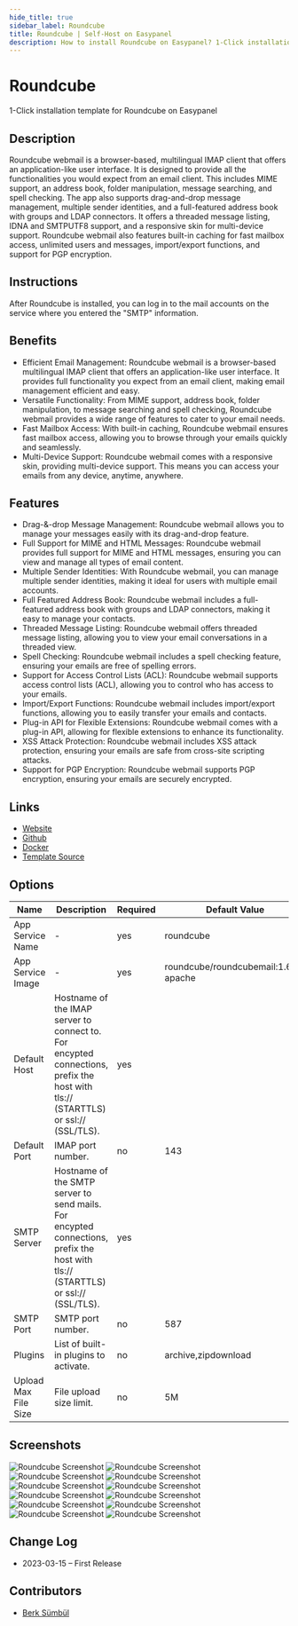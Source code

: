 ```yaml
---
hide_title: true
sidebar_label: Roundcube
title: Roundcube | Self-Host on Easypanel
description: How to install Roundcube on Easypanel? 1-Click installation template for Roundcube on Easypanel
---
```


<!-- generated -->

# Roundcube

1-Click installation template for Roundcube on Easypanel

## Description

Roundcube webmail is a browser-based, multilingual IMAP client that offers an application-like user interface. It is designed to provide all the functionalities you would expect from an email client. This includes MIME support, an address book, folder manipulation, message searching, and spell checking. The app also supports drag-and-drop message management, multiple sender identities, and a full-featured address book with groups and LDAP connectors. It offers a threaded message listing, IDNA and SMTPUTF8 support, and a responsive skin for multi-device support. Roundcube webmail also features built-in caching for fast mailbox access, unlimited users and messages, import/export functions, and support for PGP encryption.

## Instructions

After Roundcube is installed, you can log in to the mail accounts on the service where you entered the &quot;SMTP&quot; information.

## Benefits

- Efficient Email Management: Roundcube webmail is a browser-based multilingual IMAP client that offers an application-like user interface. It provides full functionality you expect from an email client, making email management efficient and easy.
- Versatile Functionality: From MIME support, address book, folder manipulation, to message searching and spell checking, Roundcube webmail provides a wide range of features to cater to your email needs.
- Fast Mailbox Access: With built-in caching, Roundcube webmail ensures fast mailbox access, allowing you to browse through your emails quickly and seamlessly.
- Multi-Device Support: Roundcube webmail comes with a responsive skin, providing multi-device support. This means you can access your emails from any device, anytime, anywhere.

## Features

- Drag-&-drop Message Management: Roundcube webmail allows you to manage your messages easily with its drag-and-drop feature.
- Full Support for MIME and HTML Messages: Roundcube webmail provides full support for MIME and HTML messages, ensuring you can view and manage all types of email content.
- Multiple Sender Identities: With Roundcube webmail, you can manage multiple sender identities, making it ideal for users with multiple email accounts.
- Full Featured Address Book: Roundcube webmail includes a full-featured address book with groups and LDAP connectors, making it easy to manage your contacts.
- Threaded Message Listing: Roundcube webmail offers threaded message listing, allowing you to view your email conversations in a threaded view.
- Spell Checking: Roundcube webmail includes a spell checking feature, ensuring your emails are free of spelling errors.
- Support for Access Control Lists (ACL): Roundcube webmail supports access control lists (ACL), allowing you to control who has access to your emails.
- Import/Export Functions: Roundcube webmail includes import/export functions, allowing you to easily transfer your emails and contacts.
- Plug-in API for Flexible Extensions: Roundcube webmail comes with a plug-in API, allowing for flexible extensions to enhance its functionality.
- XSS Attack Protection: Roundcube webmail includes XSS attack protection, ensuring your emails are safe from cross-site scripting attacks.
- Support for PGP Encryption: Roundcube webmail supports PGP encryption, ensuring your emails are securely encrypted.

## Links

- [Website](https://roundcube.net/)
- [Github](https://github.com/roundcube/roundcubemail/)
- [Docker](https://hub.docker.com/r/roundcube/roundcubemail/)
- [Template Source](https://github.com/easypanel-io/templates/tree/main/templates/roundcube)

## Options

Name | Description | Required | Default Value
-|-|-|-
App Service Name | - | yes | roundcube
App Service Image | - | yes | roundcube/roundcubemail:1.6.7-apache
Default Host | Hostname of the IMAP server to connect to. For encypted connections, prefix the host with tls:// (STARTTLS) or ssl:// (SSL/TLS). | yes | 
Default Port | IMAP port number. | no | 143
SMTP Server | Hostname of the SMTP server to send mails. For encypted connections, prefix the host with tls:// (STARTTLS) or ssl:// (SSL/TLS). | yes | 
SMTP Port | SMTP port number. | no | 587
Plugins | List of built-in plugins to activate. | no | archive,zipdownload
Upload Max File Size | File upload size limit. | no | 5M

## Screenshots

![Roundcube Screenshot](./assets/screenshot1.png)
![Roundcube Screenshot](./assets/screenshot10.png)
![Roundcube Screenshot](./assets/screenshot11.png)
![Roundcube Screenshot](./assets/screenshot12.png)
![Roundcube Screenshot](./assets/screenshot2.png)
![Roundcube Screenshot](./assets/screenshot3.png)
![Roundcube Screenshot](./assets/screenshot4.png)
![Roundcube Screenshot](./assets/screenshot5.png)
![Roundcube Screenshot](./assets/screenshot6.png)
![Roundcube Screenshot](./assets/screenshot7.png)
![Roundcube Screenshot](./assets/screenshot8.png)
![Roundcube Screenshot](./assets/screenshot9.png)

## Change Log

- 2023-03-15 – First Release

## Contributors

- [Berk Sümbül](https://berksmbl.com)

